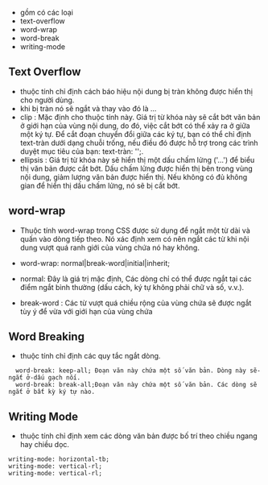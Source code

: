 - gồm có các loại
- text-overflow
- word-wrap
- word-break
- writing-mode

## Text Overflow

- thuộc tính chỉ định cách báo hiệu nội dung bị tràn không được hiển thị cho người dùng.
- khi bị tràn nó sẽ ngắt và thay vào đó là ...
- clip : Mặc định cho thuộc tính này. Giá trị từ khóa này sẽ cắt bớt văn bản ở giới hạn của vùng nội dung, do đó, việc cắt bớt có thể xảy ra ở giữa một ký tự. Để cắt đoạn chuyển đổi giữa các ký tự, bạn có thể chỉ định text-tràn dưới dạng chuỗi trống, nếu điều đó được hỗ trợ trong các trình duyệt mục tiêu của bạn: text-tràn: '';.
- ellipsis : Giá trị từ khóa này sẽ hiển thị một dấu chấm lửng ('…') để biểu thị văn bản được cắt bớt. Dấu chấm lửng được hiển thị bên trong vùng nội dung, giảm lượng văn bản được hiển thị. Nếu không có đủ không gian để hiển thị dấu chấm lửng, nó sẽ bị cắt bớt.

## word-wrap

- Thuộc tính word-wrap trong CSS được sử dụng để ngắt một từ dài và quấn vào dòng tiếp theo. Nó xác định xem có nên ngắt các từ khi nội dung vượt quá ranh giới của vùng chứa nó hay không.

- word-wrap: normal|break-word|initial|inherit;
- normal: Đây là giá trị mặc định, Các dòng chỉ có thể được ngắt tại các điểm ngắt bình thường (dấu cách, ký tự không phải chữ và số, v.v.).
- break-word : Các từ vượt quá chiều rộng của vùng chứa sẽ được ngắt tùy ý để vừa với giới hạn của vùng chứa

## Word Breaking

- thuộc tính chỉ định các quy tắc ngắt dòng.

```console
  word-break: keep-all; Đoạn văn này chứa một số văn bản. Dòng này sẽ-ngắt ở-dấu gạch nối.
  word-break: break-all;Đoạn văn này chứa một số văn bản. Các dòng sẽ ngắt ở bất kỳ ký tự nào.
```

## Writing Mode

- thuộc tính chỉ định xem các dòng văn bản được bố trí theo chiều ngang hay chiều dọc.

```console
writing-mode: horizontal-tb;
writing-mode: vertical-rl;
writing-mode: vertical-rl;
```
